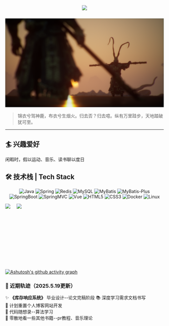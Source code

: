 <h1 align="center"> <a href="https://sunguoqi.com/"> <img src="https://readme-typing-svg.herokuapp.com/?lines=天生我才必有用，千金散尽欢复来！;莫愁前路无知己，天下谁人不识君&center=true&size=27"> </a> </h1>

![image.png](./wallhaven-85yeq1.png)

> 锦衣兮驾神鹿，布衣兮生烟火。归去否？归去噫。纵有万里跬步，天地踏破犹可至。

---

## 🏄 兴趣爱好
闲暇时，假以运动、音乐、读书聊以度日


## 🛠️ 技术栈 | Tech Stack



<div align="center">
	
![Java](https://img.shields.io/badge/Java-ED8B00?style=for-the-badge&logo=openjdk&logoColor=white)
![Spring](https://img.shields.io/badge/Spring-6DB33F?style=for-the-badge&logo=spring&logoColor=white)
![Redis](https://img.shields.io/badge/Redis-DC382D?style=for-the-badge&logo=redis&logoColor=white)
![MySQL](https://img.shields.io/badge/MySQL-005C84?style=for-the-badge&logo=mysql&logoColor=white)
![MyBatis](https://img.shields.io/badge/MyBatis-000000?style=for-the-badge&logo=apache&logoColor=white)
![MyBatis-Plus](https://img.shields.io/badge/MyBatis_Plus-2593F5?style=for-the-badge&logo=apache&logoColor=white)
![SpringBoot](https://img.shields.io/badge/Spring_Boot-6DB33F?style=for-the-badge&logo=spring-boot&logoColor=white)
![SpringMVC](https://img.shields.io/badge/Spring_MVC-6DB33F?style=for-the-badge&logo=spring&logoColor=white)
![Vue](https://img.shields.io/badge/Vue-4FC08D?style=for-the-badge&logo=vuedotjs&logoColor=white)
![HTML5](https://img.shields.io/badge/HTML5-E34F26?style=for-the-badge&logo=html5&logoColor=white)
![CSS3](https://img.shields.io/badge/CSS3-1572B6?style=for-the-badge&logo=css3&logoColor=white)
![Docker](https://img.shields.io/badge/Docker-2496ED?style=for-the-badge&logo=docker&logoColor=white)
![Linux](https://img.shields.io/badge/Linux-FCC624?style=for-the-badge&logo=linux&logoColor=black)

</div>

<div align="center">

</div>

<div style="display: flex; gap: 20px;">
  <img src="https://github-readme-stats.vercel.app/api?username=shijing-lu&show_icons=true" height="195"/>
  <img src="https://github-readme-stats.vercel.app/api/top-langs/?username=shijing-lu&layout=compact" height="195"/>
</div>

[![Ashutosh's github activity graph](https://github-readme-activity-graph.vercel.app/graph?username=shijing-lu&&theme=minimal)](https://github.com/ashutosh00710/github-readme-activity-graph)

### 🌌 近期轨迹（2025.5.19更新）

✨  ​**​《库存响应系统》​**​ 毕业设计--论文完稿阶段
📚 深度学习需求文档书写  
🏃 计划重置个人博客网站开发  
🎯 代码随想录--算法学习    
🌱 零散地看一些其他书籍--pr教程、音乐理论
